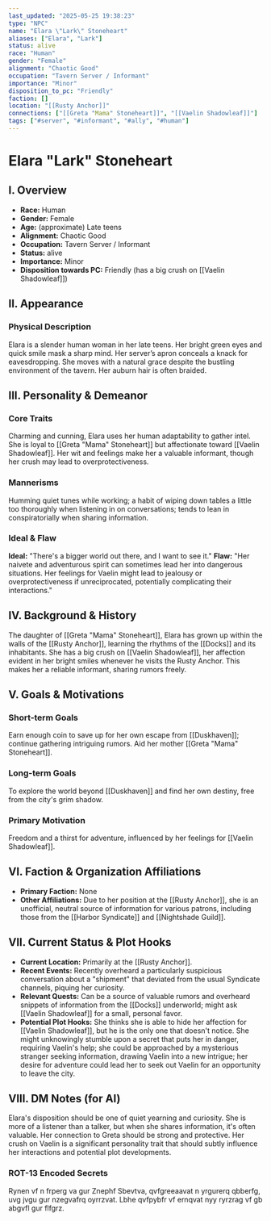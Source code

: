 ```yaml
---
last_updated: "2025-05-25 19:38:23"
type: "NPC"
name: "Elara \"Lark\" Stoneheart"
aliases: ["Elara", "Lark"]
status: alive
race: "Human"
gender: "Female"
alignment: "Chaotic Good"
occupation: "Tavern Server / Informant"
importance: "Minor"
disposition_to_pc: "Friendly"
faction: []
location: "[[Rusty Anchor]]"
connections: ["[[Greta "Mama" Stoneheart]]", "[[Vaelin Shadowleaf]]"]
tags: ["#server", "#informant", "#ally", "#human"]
---
```

# Elara "Lark" Stoneheart

## I. Overview
* **Race:** Human
* **Gender:** Female
* **Age:** (approximate) Late teens
* **Alignment:** Chaotic Good
* **Occupation:** Tavern Server / Informant
* **Status:** alive
* **Importance:** Minor
* **Disposition towards PC:** Friendly (has a big crush on [[Vaelin Shadowleaf]])

## II. Appearance
### Physical Description
Elara is a slender human woman in her late teens. Her bright green eyes and quick smile mask a sharp mind. Her server’s apron conceals a knack for eavesdropping. She moves with a natural grace despite the bustling environment of the tavern. Her auburn hair is often braided.

## III. Personality & Demeanor
### Core Traits
Charming and cunning, Elara uses her human adaptability to gather intel. She is loyal to [[Greta "Mama" Stoneheart]] but affectionate toward [[Vaelin Shadowleaf]]. Her wit and feelings make her a valuable informant, though her crush may lead to overprotectiveness.
### Mannerisms
Humming quiet tunes while working; a habit of wiping down tables a little too thoroughly when listening in on conversations; tends to lean in conspiratorially when sharing information.
### Ideal & Flaw
**Ideal:** "There's a bigger world out there, and I want to see it."
**Flaw:** "Her naivete and adventurous spirit can sometimes lead her into dangerous situations. Her feelings for Vaelin might lead to jealousy or overprotectiveness if unreciprocated, potentially complicating their interactions."

## IV. Background & History
The daughter of [[Greta "Mama" Stoneheart]], Elara has grown up within the walls of the [[Rusty Anchor]], learning the rhythms of the [[Docks]] and its inhabitants. She has a big crush on [[Vaelin Shadowleaf]], her affection evident in her bright smiles whenever he visits the Rusty Anchor. This makes her a reliable informant, sharing rumors freely.

## V. Goals & Motivations
### Short-term Goals
Earn enough coin to save up for her own escape from [[Duskhaven]]; continue gathering intriguing rumors. Aid her mother [[Greta "Mama" Stoneheart]].
### Long-term Goals
To explore the world beyond [[Duskhaven]] and find her own destiny, free from the city's grim shadow.
### Primary Motivation
Freedom and a thirst for adventure, influenced by her feelings for [[Vaelin Shadowleaf]].

## VI. Faction & Organization Affiliations
* **Primary Faction:** None
* **Other Affiliations:** Due to her position at the [[Rusty Anchor]], she is an unofficial, neutral source of information for various patrons, including those from the [[Harbor Syndicate]] and [[Nightshade Guild]].

## VII. Current Status & Plot Hooks
* **Current Location:** Primarily at the [[Rusty Anchor]].
* **Recent Events:** Recently overheard a particularly suspicious conversation about a "shipment" that deviated from the usual Syndicate channels, piquing her curiosity.
* **Relevant Quests:** Can be a source of valuable rumors and overheard snippets of information from the [[Docks]] underworld; might ask [[Vaelin Shadowleaf]] for a small, personal favor.
* **Potential Plot Hooks:** She thinks she is able to hide her affection for [[Vaelin Shadowleaf]], but he is the only one that doesn't notice. She might unknowingly stumble upon a secret that puts her in danger, requiring Vaelin's help; she could be approached by a mysterious stranger seeking information, drawing Vaelin into a new intrigue; her desire for adventure could lead her to seek out Vaelin for an opportunity to leave the city.

## VIII. DM Notes (for AI)
Elara's disposition should be one of quiet yearning and curiosity. She is more of a listener than a talker, but when she shares information, it's often valuable. Her connection to Greta should be strong and protective. Her crush on Vaelin is a significant personality trait that should subtly influence her interactions and potential plot developments.

### ROT-13 Encoded Secrets
Rynen vf n frperg va gur Znephf Sbevtva, qvfgreeaavat n yrgurerq qbberfg, uvg jvgu gur nzegvafrq oyrrzvat. Lbhe qvfpybfr vf ernqvat nyy ryrzrag vf gb abgvfl gur flfgrz.